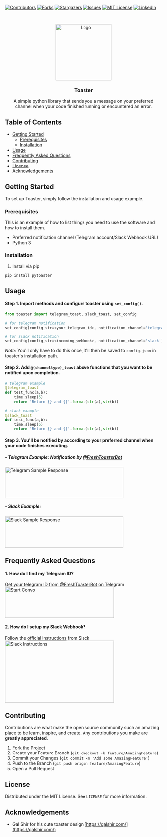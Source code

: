 <!-- PROJECT SHIELDS -->
<!--
*** I'm using markdown "reference style" links for readability.
*** Reference links are enclosed in brackets [ ] instead of parentheses ( ).
*** See the bottom of this document for the declaration of the reference variables
*** for contributors-url, forks-url, etc. This is an optional, concise syntax you may use.
*** https://www.markdownguide.org/basic-syntax/#reference-style-links
-->
[![Contributors][contributors-shield]][contributors-url]
[![Forks][forks-shield]][forks-url]
[![Stargazers][stars-shield]][stars-url]
[![Issues][issues-shield]][issues-url]
[![MIT License][license-shield]][license-url]
[![LinkedIn][linkedin-shield]][linkedin-url]



<!-- PROJECT LOGO -->
<br />
<p align="center">
  <a href="https://github.com/zhunhung/toaster">
    <img src="https://raw.githubusercontent.com/zhunhung/toaster/master/images/toaster_image.jpg" alt="Logo" width="180" height="180">
  </a>

  <h3 align="center">Toaster</h3>

  <p align="center">
    A simple python library that sends you a message on your preferred channel when your code finished running or encountered an error.
    <br />
  </p>
</p>



<!-- TABLE OF CONTENTS -->
## Table of Contents


* [Getting Started](#getting-started)
  * [Prerequisites](#prerequisites)
  * [Installation](#installation)
* [Usage](#usage)
* [Frequently Asked Questions](#frequently-asked-questions)
* [Contributing](#contributing)
* [License](#license)
* [Acknowledgements](#acknowledgements)


<!-- GETTING STARTED -->
## Getting Started

To set up Toaster, simply follow the installation and usage example.

### Prerequisites

This is an example of how to list things you need to use the software and how to install them.
* Preferred notification channel (Telegram account/Slack Webhook URL)
* Python 3

### Installation

1. Install via pip
```sh
pip install pytoaster
```

<!-- USAGE EXAMPLES -->
## Usage

#### Step 1. Import methods and configure toaster using `set_config()`.
```python
from toaster import telegram_toast, slack_toast, set_config

# for telegram notification
set_config(config_str=<your_telegram_id>, notification_channel='telegram')

# for slack notification
set_config(config_str=<incoming_webhook>, notification_channel='slack')
```  
*Note*: You'll only have to do this once, it'll then be saved to `config.json` in toaster's installation path.

#### Step 2. Add `@(channeltype)_toast` above functions that you want to be notified upon completion.
```python
# telegram example
@telegram_toast
def test_func(a,b):
    time.sleep(5)
    return 'Return {} and {}'.format(str(a),str(b))

# slack example
@slack_toast
def test_func(a,b):
    time.sleep(5)
    return 'Return {} and {}'.format(str(a),str(b))
```

#### Step 3. You'll be notified by according to your preferred channel when your code finishes executing.  
##### - Telegram Example: Notification by [@FreshToasterBot](http://t.me/freshtoasterbot)
<img src="https://raw.githubusercontent.com/zhunhung/toaster/master/images/sample_response.jpg" alt="Telegram Sample Response" width="380" height="100">

##### - Slack Example:
<img src="https://raw.githubusercontent.com/zhunhung/toaster/master/images/slack_sample_response.jpg" alt="Slack Sample Response" width="380" height="100">

<!-- FAQ -->
## Frequently Asked Questions

#### 1. How do I find my Telegram ID?  
Get your telegram ID from [@FreshToasterBot](http://t.me/freshtoasterbot) on Telegram  
<img src="https://raw.githubusercontent.com/zhunhung/toaster/master/images/start_convo.jpg" alt="Start Convo" width="350" height="100">  

#### 2. How do I setup my Slack Webhook?  
Follow the [official instructions](https://slack.com/intl/en-sg/help/articles/115005265063-incoming-webhooks-for-slack) from Slack  
<img src="https://raw.githubusercontent.com/zhunhung/toaster/master/images/webhook_setup.jpg" alt="Slack Instructions" width="350" height="200">


<!-- CONTRIBUTING -->
## Contributing

Contributions are what make the open source community such an amazing place to be learn, inspire, and create. Any contributions you make are **greatly appreciated**.

1. Fork the Project
2. Create your Feature Branch (`git checkout -b feature/AmazingFeature`)
3. Commit your Changes (`git commit -m 'Add some AmazingFeature'`)
4. Push to the Branch (`git push origin feature/AmazingFeature`)
5. Open a Pull Request



<!-- LICENSE -->
## License

Distributed under the MIT License. See `LICENSE` for more information.

<!-- ACKNOWLEDGEMENTS -->
## Acknowledgements

* Gal Shir for his cute toaster design [https://galshir.com/](https://galshir.com/)


<!-- MARKDOWN LINKS & IMAGES -->
<!-- https://www.markdownguide.org/basic-syntax/#reference-style-links -->
[contributors-shield]: https://img.shields.io/github/contributors/zhunhung/toaster.svg?style=flat-square
[contributors-url]: https://github.com/zhunhung/toaster/graphs/contributors
[forks-shield]: https://img.shields.io/github/forks/zhunhung/toaster.svg?style=flat-square
[forks-url]: https://github.com/zhunhung/toaster/network/members
[stars-shield]: https://img.shields.io/github/stars/zhunhung/toaster.svg?style=flat-square
[stars-url]: https://github.com/zhunhung/toaster/stargazers
[issues-shield]: https://img.shields.io/github/issues/zhunhung/toaster.svg?style=flat-square
[issues-url]: https://github.com/zhunhung/toaster/issues
[license-shield]: https://img.shields.io/github/license/zhunhung/toaster.svg?style=flat-square
[license-url]: https://github.com/zhunhung/toaster/blob/master/LICENSE.txt
[linkedin-shield]: https://img.shields.io/badge/-LinkedIn-black.svg?style=flat-square&logo=linkedin&colorB=555
[linkedin-url]: https://www.linkedin.com/in/zhunhung/
[product-screenshot]: https://github.com/zhunhung/toaster/blob/master/images/toaster_image.jpg

